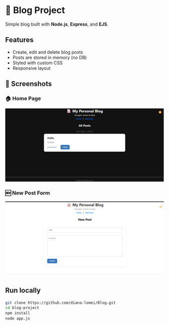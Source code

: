 # 📝 Blog Project

Simple blog built with **Node.js**, **Express**, and **EJS**.

## Features
- Create, edit and delete blog posts
- Posts are stored in memory (no DB)
- Styled with custom CSS
- Responsive layout

## 📸 Screenshots

### 🏠 Home Page
![Home Page](./home.png)

### 🆕 New Post Form
![New Post](./new-post.png)


## Run locally
```bash
git clone https://github.com/diana-lomei/Blog.git
cd blog-project
npm install
node app.js
